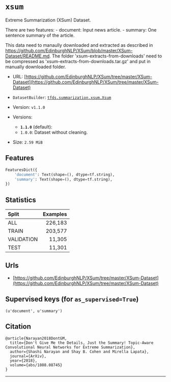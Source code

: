 <div itemscope itemtype="http://schema.org/Dataset">
  <div itemscope itemprop="includedInDataCatalog" itemtype="http://schema.org/DataCatalog">
    <meta itemprop="name" content="TensorFlow Datasets" />
  </div>

  <meta itemprop="name" content="xsum" />
  <meta itemprop="description" content="&#10;Extreme Summarization (XSum) Dataset.&#10;&#10;There are two features:&#10;  - document: Input news article.&#10;  - summary: One sentence summary of the article.&#10;&#10;This data need to manaully downloaded and extracted as described in&#10;https://github.com/EdinburghNLP/XSum/blob/master/XSum-Dataset/README.md.&#10;The folder 'xsum-extracts-from-downloads' need to be compressed as&#10;'xsum-extracts-from-downloads.tar.gz' and put in manually downloaded folder.&#10;&#10;&#10;To use this dataset:&#10;&#10;```&#10;import tensorflow_datasets as tfds&#10;&#10;ds = tfds.load('xsum')&#10;```&#10;" />
  <meta itemprop="url" content="https://www.tensorflow.org/datasets/catalog/xsum" />
  <meta itemprop="sameAs" content="https://github.com/EdinburghNLP/XSum/tree/master/XSum-Dataset" />
  <meta itemprop="citation" content="&#10;@article{Narayan2018DontGM,&#10;  title={Don't Give Me the Details, Just the Summary! Topic-Aware Convolutional Neural Networks for Extreme Summarization},&#10;  author={Shashi Narayan and Shay B. Cohen and Mirella Lapata},&#10;  journal={ArXiv},&#10;  year={2018},&#10;  volume={abs/1808.08745}&#10;}&#10;" />
</div>

# `xsum`

Extreme Summarization (XSum) Dataset.

There are two features: - document: Input news article. - summary: One sentence
summary of the article.

This data need to manaully downloaded and extracted as described in
https://github.com/EdinburghNLP/XSum/blob/master/XSum-Dataset/README.md. The
folder 'xsum-extracts-from-downloads' need to be compressed as
'xsum-extracts-from-downloads.tar.gz' and put in manually downloaded folder.

*   URL:
    [https://github.com/EdinburghNLP/XSum/tree/master/XSum-Dataset](https://github.com/EdinburghNLP/XSum/tree/master/XSum-Dataset)
*   `DatasetBuilder`:
    [`tfds.summarization.xsum.Xsum`](https://github.com/tensorflow/datasets/tree/master/tensorflow_datasets/summarization/xsum.py)
*   Version: `v1.1.0`
*   Versions:

    *   **`1.1.0`** (default):
    *   `1.0.0`: Dataset without cleaning.

*   Size: `2.59 MiB`

## Features

```python
FeaturesDict({
    'document': Text(shape=(), dtype=tf.string),
    'summary': Text(shape=(), dtype=tf.string),
})
```

## Statistics

Split      | Examples
:--------- | -------:
ALL        | 226,183
TRAIN      | 203,577
VALIDATION | 11,305
TEST       | 11,301

## Urls

*   [https://github.com/EdinburghNLP/XSum/tree/master/XSum-Dataset](https://github.com/EdinburghNLP/XSum/tree/master/XSum-Dataset)

## Supervised keys (for `as_supervised=True`)

`(u'document', u'summary')`

## Citation

```
@article{Narayan2018DontGM,
  title={Don't Give Me the Details, Just the Summary! Topic-Aware Convolutional Neural Networks for Extreme Summarization},
  author={Shashi Narayan and Shay B. Cohen and Mirella Lapata},
  journal={ArXiv},
  year={2018},
  volume={abs/1808.08745}
}
```

--------------------------------------------------------------------------------
